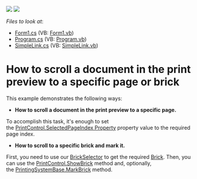 <!-- default badges list -->
[![](https://img.shields.io/badge/Open_in_DevExpress_Support_Center-FF7200?style=flat-square&logo=DevExpress&logoColor=white)](https://supportcenter.devexpress.com/ticket/details/E2386)
[![](https://img.shields.io/badge/📖_How_to_use_DevExpress_Examples-e9f6fc?style=flat-square)](https://docs.devexpress.com/GeneralInformation/403183)
<!-- default badges end -->
<!-- default file list -->
*Files to look at*:

* [Form1.cs](./CS/Form1.cs) (VB: [Form1.vb](./VB/Form1.vb))
* [Program.cs](./CS/Program.cs) (VB: [Program.vb](./VB/Program.vb))
* [SimpleLink.cs](./CS/SimpleLink.cs) (VB: [SimpleLink.vb](./VB/SimpleLink.vb))
<!-- default file list end -->
# How to scroll a document in the print preview to a specific page or brick


This example demonstrates the following ways:

* **How to scroll a document in the print preview to a specific page.**

To accomplish this task, it's enough to set the [PrintControl.SelectedPageIndex Property](http://documentation.devexpress.com/#WindowsForms/DevExpressXtraPrintingControlPrintControl_SelectedPageIndextopic) property value to the required page index.

* **How to scroll to a specific brick and mark it.**

First, you need to use our [BrickSelector](https://docs.devexpress.com/CoreLibraries/DevExpress.XtraPrinting.BrickSelector) to get the required [Brick](https://docs.devexpress.com/WindowsForms/88/controls-and-libraries/printing-exporting/concepts/basic-terms/bricks).
Then, you can use the [PrintControl.ShowBrick](http://documentation.devexpress.com/#WindowsForms/DevExpressXtraPrintingControlPrintControl_ShowBricktopic) method and, optionally, the [PrintingSystemBase.MarkBrick](http://documentation.devexpress.com/#CoreLibraries/DevExpressXtraPrintingPrintingSystemBase_MarkBricktopic) method.


